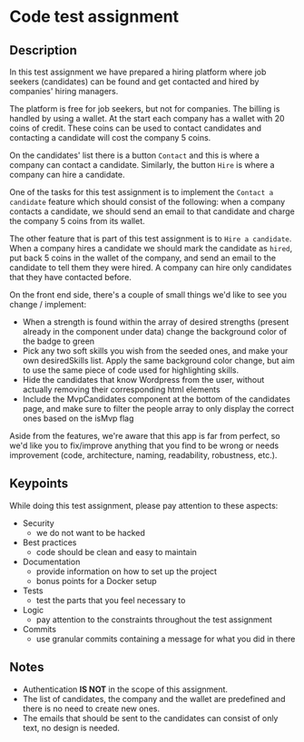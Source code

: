 
# Code test assignment

## Description

In this test assignment we have prepared a hiring platform where job seekers (candidates) can be found and get contacted and hired by companies' hiring managers.

The platform is free for job seekers, but not for companies.
The billing is handled by using a wallet. At the start each company has a wallet with 20 coins of credit.
These coins can be used to contact candidates and contacting a candidate will cost the company 5 coins.

On the candidates' list there is a button `Contact` and this is where a company can contact a candidate.
Similarly, the button `Hire` is where a company can hire a candidate.

One of the tasks for this test assignment is to implement the `Contact a candidate` feature which should consist of the following:
when a company contacts a candidate, we should send an email to that candidate and charge the company 5 coins from its wallet.

The other feature that is part of this test assignment is to `Hire a candidate`.
When a company hires a candidate we should mark the candidate as `hired`, put back 5 coins in the wallet of the company, and send an email to the candidate to tell them they were hired.
A company can hire only candidates that they have contacted before.

On the front end side, there's a couple of small things we'd like to see you change / implement:
 * When a strength is found within the array of desired strengths (present already in the component under data) change the background color of the badge to green
 * Pick any two soft skills you wish from the seeded ones, and make your own desiredSkills list. Apply the same background color change, but aim to use the same piece of code used for highlighting skills.
 * Hide the candidates that know Wordpress from the user, without actually removing their corresponding html elements
 * Include the MvpCandidates component at the bottom of the candidates page, and make sure to filter the people array to only display the correct ones based on the isMvp flag

Aside from the features, we're aware that this app is far from perfect, so we'd like you to fix/improve anything that you find to be wrong or needs improvement (code, architecture, naming, readability, robustness, etc.).

## Keypoints

While doing this test assignment, please pay attention to these aspects:

- Security 
    - we do not want to be hacked
- Best practices 
    - code should be clean and easy to maintain
- Documentation 
    - provide information on how to set up the project 
    - bonus points for a Docker setup
- Tests 
    - test the parts that you feel necessary to
- Logic 
    - pay attention to the constraints throughout the test assignment
- Commits
  - use granular commits containing a message for what you did in there

## Notes

- Authentication **IS NOT** in the scope of this assignment.
- The list of candidates, the company and the wallet are predefined and there is no need to create new ones.
- The emails that should be sent to the candidates can consist of only text, no design is needed.
